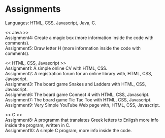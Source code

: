 # Assignments

Languages: HTML, CSS, Javascript, Java, C.<br>

<< Java >><br>
Assignment4: Create a magic box (more information inside the code with comments).<br>
Assignment5: Draw letter H (more information inside the code with comments).<br>

<< HTML, CSS, Javascript >><br>
Assignment1: A simple online CV with HTML, CSS.<br>
Assignment2: A registration forum for an online library with, HTML, CSS, Javascript.<br>
Assignment3: The board game Snakes and Ladders with HTML, CSS, Javascript.<br>
Assignment6: The board game Connect 4 with HTML, CSS, Javascript.<br>
Assignment7: The board game Tic Tac Toe with HTML, CSS, Javascript.<br>
Assignment9: Very Simple YouTube Web page with, HTML, CSS, Javascript.<br>

<< C >><br>
Assignment8: A programm that translates Greek letters to Enligsh more info inside the program, written in C.<br>
Assignment10: A simple C program, more info inside the code.<br> 
